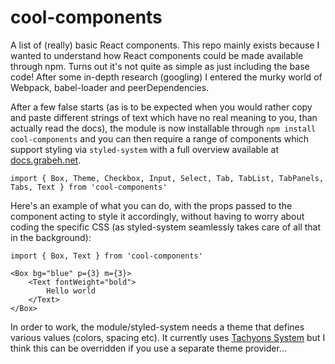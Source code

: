 # cool-components

A list of (really) basic React components. This repo mainly exists because I wanted to understand how React components could be made available through npm. Turns out it's not quite as simple as just including the base code! After some in-depth research (googling) I entered the murky world of Webpack, babel-loader and peerDependencies. 

After a few false starts (as is to be expected when you would rather copy and paste different strings of text which have no real meaning to you, than actually read the docs), the module is now installable through ```npm install cool-components``` and you can then require a range of components which support styling via ```styled-system``` with a full overview available at [docs.grabeh.net](https://docs.grabeh.net).

    import { Box, Theme, Checkbox, Input, Select, Tab, TabList, TabPanels, Tabs, Text } from 'cool-components'

Here's an example of what you can do, with the props passed to the component acting to style it accordingly, without having to worry about coding the specific CSS (as styled-system seamlessly takes care of all that in the background):

```
import { Box, Text } from 'cool-components'

<Box bg="blue" p={3} m={3}>
    <Text fontWeight="bold">
        Hello world
    </Text>
</Box>
```

In order to work, the module/styled-system needs a theme that defines various values (colors, spacing etc). It currently uses [Tachyons System](https://github.com/tachyons-css/tachyons-system) but I think this can be overridden if you use a separate theme provider...
